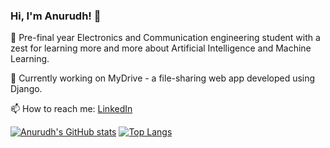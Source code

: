 ### Hi, I'm Anurudh! 👋

🌱 Pre-final year Electronics and Communication engineering student with a zest for learning more and more about Artificial Intelligence and Machine Learning.

🔭 Currently working on MyDrive - a file-sharing web app developed using Django.

📫 How to reach me: [LinkedIn](https://www.linkedin.com/in/anurudh27/) 

[![Anurudh's GitHub stats](https://github-readme-stats.vercel.app/api?username=AnurudhSingh&card_width=400px&hide=prs&show_icons=true&theme=tokyonight&bg_color=00000000\&rank_icon=github&custom_title=Stats)](https://github.com/AnurudhSingh/github-readme-stats) 
[![Top Langs](https://github-readme-stats.vercel.app/api/top-langs/?username=AnurudhSingh&layout=normal&theme=tokyonight&bg_color=00000000&card_width=400px&custom_title=Language)](https://github.com/AnurudhSingh/github-readme-stats)

<!--
**AnurudhSingh/AnurudhSingh** is a ✨ _special_ ✨ repository because its `README.md` (this file) appears on your GitHub profile.

Here are some ideas to get you started:

- 🔭 I’m currently working on MyDrive
- 
- 👯 I’m looking to collaborate on ...
- 🤔 I’m looking for help with ...
- 💬 Ask me about ...
- 📫 How to reach me: ...
- 😄 Pronouns: He/Him
- ⚡ Fun fact: 
-->

